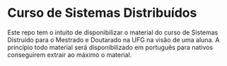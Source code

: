 # Curso de Sistemas Distribuídos

Este repo tem o intuito de disponibilizar o material do curso de Sistemas Distruído para o Mestrado e Doutarado na UFG na visão de uma aluna.
A princípio todo material será disponibilizado em português para nativos conseguirem extrair ao máximo o material.

